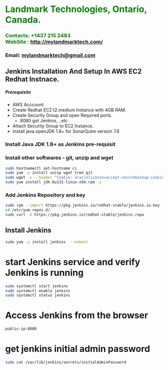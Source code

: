 #  **<span style="color:green">Landmark Technologies, Ontario, Canada.</span>**
### **<span style="color:green">Contacts: +1437 215 2483<br> WebSite : <http://mylandmarktech.com/></span>**
### **Email: mylandmarktech@gmail.com**



## Jenkins Installation And Setup In AWS EC2 Redhat Instnace.
##### Prerequisite
+ AWS Acccount.
+ Create Redhat EC2 t2.medium Instance with 4GB RAM.
+ Create Security Group and open Required ports.
   + 8080 got Jenkins, ..etc
+ Attach Security Group to EC2 Instance.
+ Install java openJDK 1.8+ for SonarQube version 7.8

### Install Java JDK 1.8+ as Jenkins pre-requisit
### Install other softwares - git, unzip and wget

``` sh
sudo hostnamectl set-hostname ci
sudo yum -y install unzip wget tree git
sudo wget -c --header "Cookie: oraclelicense=accept-securebackup-cookie" http://download.oracle.com/otn-pub/java/jdk/8u131-b11/d54c1d3a095b4ff2b6607d096fa80163/jdk-8u131-linux-x64.rpm
sudo yum install jdk-8u131-linux-x64.rpm -y
```
###  Add Jenkins Repository and key
```sh
sudo rpm --import https://pkg.jenkins.io/redhat-stable/jenkins.io.key
cd /etc/yum.repos.d/
sudo curl -O https://pkg.jenkins.io/redhat-stable/jenkins.repo
```

## Install Jenkins
```sh
sudo yum -y install jenkins  --nobest
```
# start Jenkins  service and verify Jenkins is running
```sh
sudo systemctl start jenkins
sudo systemctl enable jenkins
sudo systemctl status jenkins
```
# Access Jenkins from the browser
```sh
public-ip:8080
```
# get jenkins initial admin password
```sh
sudo cat /var/lib/jenkins/secrets/initialAdminPassword
```

